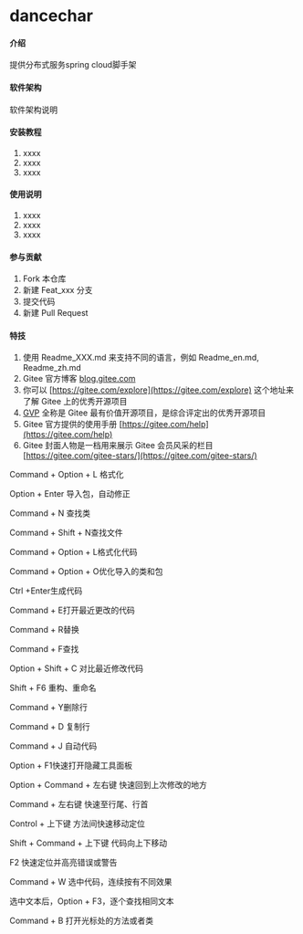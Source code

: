 # dancechar

#### 介绍
提供分布式服务spring cloud脚手架

#### 软件架构
软件架构说明


#### 安装教程

1.  xxxx
2.  xxxx
3.  xxxx

#### 使用说明

1.  xxxx
2.  xxxx
3.  xxxx

#### 参与贡献

1.  Fork 本仓库
2.  新建 Feat_xxx 分支
3.  提交代码
4.  新建 Pull Request


#### 特技

1.  使用 Readme\_XXX.md 来支持不同的语言，例如 Readme\_en.md, Readme\_zh.md
2.  Gitee 官方博客 [blog.gitee.com](https://blog.gitee.com)
3.  你可以 [https://gitee.com/explore](https://gitee.com/explore) 这个地址来了解 Gitee 上的优秀开源项目
4.  [GVP](https://gitee.com/gvp) 全称是 Gitee 最有价值开源项目，是综合评定出的优秀开源项目
5.  Gitee 官方提供的使用手册 [https://gitee.com/help](https://gitee.com/help)
6.  Gitee 封面人物是一档用来展示 Gitee 会员风采的栏目 [https://gitee.com/gitee-stars/](https://gitee.com/gitee-stars/)




Command + Option + L 格式化

Option + Enter 导入包，自动修正

Command + N 查找类

Command + Shift + N查找文件

Command + Option + L格式化代码

Command + Option + O优化导入的类和包

Ctrl +Enter生成代码

Command + E打开最近更改的代码

Command + R替换

Command + F查找

Option + Shift + C 对比最近修改代码

Shift + F6 重构、重命名

Command + Y删除行

Command + D 复制行

Command + J 自动代码

Option + F1快速打开隐藏工具面板

Option + Command + 左右键 快速回到上次修改的地方

Command + 左右键 快速至行尾、行首

Control + 上下键 方法间快速移动定位

Shift + Command + 上下键 代码向上下移动

F2 快速定位并高亮错误或警告

Command + W 选中代码，连续按有不同效果

选中文本后，Option + F3，逐个查找相同文本

Command + B 打开光标处的方法或者类